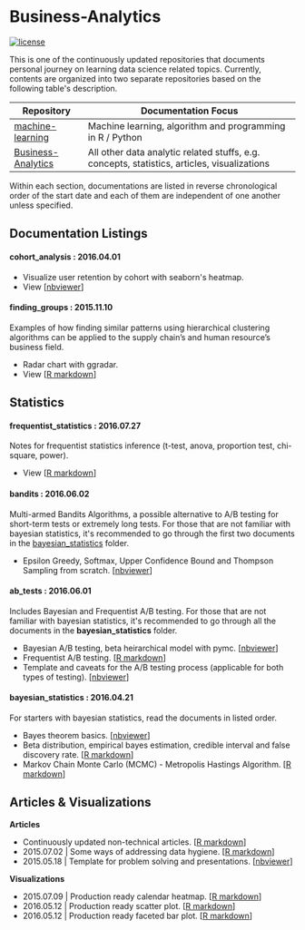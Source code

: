 # Business-Analytics

[![license](https://img.shields.io/github/license/mashape/apistatus.svg)](https://github.com/ethen8181/Business-Analytics/blob/master/LICENSE)

This is one of the continuously updated repositories that documents personal journey on learning data science related topics. Currently, contents are organized into two separate repositories based on the following table's description.

| Repository | Documentation Focus |
| ---------- | ------------------- |
| [machine-learning](https://github.com/ethen8181/machine-learning) | Machine learning, algorithm and programming in R / Python |
| [Business-Analytics](https://github.com/ethen8181/Business-Analytics) | All other data analytic related stuffs, e.g. concepts, statistics, articles, visualizations |

Within each section, documentations are listed in reverse chronological order of the start date and each of them are independent of one another unless specified.


## Documentation Listings


#### cohort_analysis : 2016.04.01

- Visualize user retention by cohort with seaborn's heatmap.
- View [[nbviewer](http://nbviewer.jupyter.org/github/ethen8181/Business-Analytics/blob/master/cohort_analysis/cohort_analysis.ipynb)]


#### finding_groups : 2015.11.10

Examples of how finding similar patterns using hierarchical clustering algorithms can be applied to the supply chain’s and human resource’s business field.

- Radar chart with ggradar.
- View [[R markdown](http://ethen8181.github.io/Business-Analytics/finding_groups/finding_groups.html)]


## Statistics

#### frequentist_statistics : 2016.07.27

Notes for frequentist statistics inference (t-test, anova, proportion test, chi-square, power).

- View [[R markdown](http://ethen8181.github.io/Business-Analytics/frequentist_statistics/frequentist_statistics.html)]


#### bandits : 2016.06.02

Multi-armed Bandits Algorithms, a possible alternative to A/B testing for short-term tests or extremely long tests. For those that are not familiar with bayesian statistics, it's recommended to go through the first two documents in the [bayesian_statistics](#bayesian_statistics--20160421) folder.

- Epsilon Greedy, Softmax, Upper Confidence Bound and Thompson Sampling from scratch. [[nbviewer](http://nbviewer.jupyter.org/github/ethen8181/Business-Analytics/blob/master/bandits/bandits.ipynb)]


#### ab_tests : 2016.06.01

Includes Bayesian and Frequentist A/B testing. For those that are not familiar with bayesian statistics, it's recommended to go through all the documents in the **bayesian_statistics** folder.

- Bayesian A/B testing, beta heirarchical model with pymc. [[nbviewer](http://nbviewer.jupyter.org/github/ethen8181/Business-Analytics/blob/master/ab_tests/bayesian_ab_test.ipynb)]
- Frequentist A/B testing. [[R markdown](http://ethen8181.github.io/Business-Analytics/ab_tests/frequentist_ab_test.html)]
- Template and caveats for the A/B testing process (applicable for both types of testing). [[nbviewer](http://nbviewer.jupyter.org/github/ethen8181/Business-Analytics/blob/master/ab_tests/ab_test_template.ipynb)]


#### bayesian_statistics : 2016.04.21

For starters with bayesian statistics, read the documents in listed order.

- Bayes theorem basics. [[nbviewer](http://nbviewer.jupyter.org/github/ethen8181/Business-Analytics/blob/master/bayesian_statistics/bayes_basics.ipynb)]
- Beta distribution, empirical bayes estimation, credible interval and false discovery rate. [[R markdown](http://ethen8181.github.io/Business-Analytics/bayesian_statistics/bayes/bayes.html)]
- Markov Chain Monte Carlo (MCMC) - Metropolis Hastings Algorithm. [[R markdown](http://ethen8181.github.io/Business-Analytics/bayesian_statistics/MCMC/MCMC.html)]


## Articles & Visualizations

**Articles**

- Continuously updated non-technical articles. [[R markdown](http://ethen8181.github.io/Business-Analytics/articles/articles.html)]
- 2015.07.02 | Some ways of addressing data hygiene. [[R markdown](http://ethen8181.github.io/Business-Analytics/articles/data_hygiene/data_hygiene.html)]
- 2015.05.18 | Template for problem solving and presentations. [[nbviewer](http://nbviewer.jupyter.org/github/ethen8181/Business-Analytics/blob/master/articles/logic_workflow.ipynb)]

**Visualizations**

- 2015.07.09 | Production ready calendar heatmap. [[R markdown](http://ethen8181.github.io/Business-Analytics/articles/calendar_heatmaps/calendar_heatmaps.html)]
- 2016.05.12 | Production ready scatter plot. [[R markdown](http://ethen8181.github.io/Business-Analytics/articles/nyt_scatter/nyt_scatter.html)]
- 2016.05.12 | Production ready faceted bar plot. [[R markdown](http://ethen8181.github.io/Business-Analytics/articles/avoid_pie_charts/avoid_pie_charts.html)]


